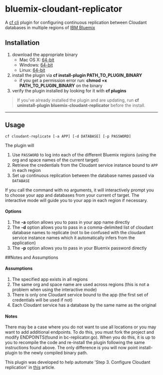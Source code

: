 # bluemix-cloudant-replicator
A [cf cli](https://github.com/cloudfoundry/cli) plugin for configuring continuous replication between Cloudant databases in multiple regions of [IBM Bluemix](http://bluemix.net)

## Installation
1. download the appropriate binary
	* Mac OS X: [64-bit](https://github.com/ibmjstart/bluemix-cloudant-replicator/releases/download/0.1.0/bc-replicator_0.1.0_osx.zip)
	* Windows:  [64-bit](https://github.com/ibmjstart/bluemix-cloudant-replicator/releases/download/0.1.0/bc-replicator_0.1.0_win64.zip)
	* Linux:    [64-bit](https://github.com/ibmjstart/bluemix-cloudant-replicator/releases/download/0.1.0/bc-replicator_0.1.0_linux.zip)
2. install the plugin via **cf install-plugin PATH_TO_PLUGIN_BINARY** 
	* if you get a permission error run: **chmod +x PATH_TO_PLUGIN_BINARY** on the binary
3. verify the plugin installed by looking for it with **cf plugins** 

> If you've already installed the plugin and are updating, run **cf uninstall-plugin bluemix-cloudant-replicator** before the install.

***


## Usage

```
cf cloudant-replicate [-a APP] [-d DATABASE] [-p PASSWORD]
```
The plugin will

1. Use `PASSWORD` to log into each of the different Bluemix regions (using the org and space names of the current target)
2. Retrieve the credentials from the Cloudant service instance bound to `APP` in each region
3. Set up continuous replication between the database names passed via `DATABASE`

If you call the command with no arguments, it will interactively prompt you to choose your app and databases from your current cf target. The interactive mode will guide you to your app in each region if necessary.

#### Options

1. The **-a** option allows you to pass in your app name directly
2. The **-d** option allows you to pass in a comma-delimited list of cloudant database names to replicate (not to be confused with the cloudant service instance names which it automatically infers from the application) 
3. The **-p** option allows you to pass in your Bluemix password directly


##Notes and Assumptions

#### Assumptions

1. The specified app exists in all regions
2. The same org and space name are used across regions (this is not a problem when using the interactive mode)
3. There is only one Cloudant service bound to the app (the first set of credentials will be used if not)
4. Each Cloudant service has a database by the same name as the original

#### Notes

There may be a case where you do not want to use all locations or you may want to add additional endpoints. To do this, you must fork the project and modify ENDPOINTS(found in bc-replicator.go). When you do this, it is up to you to recompile the code and re-install the plugin following the same instructions found above.  The only difference is you will now point install-plugin to the newly compiled binary path.

This plugin was developed to help automate 'Step 3. Configure Cloudant replication' in [this](http://www.ibm.com/developerworks/cloud/library/cl-multi-region-bluemix-apps-with-cloudant-and-dyn-trs/index.html#cmt_4) article.
